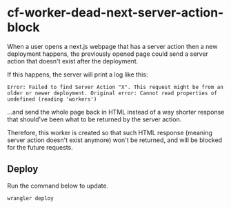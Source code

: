 # cf-worker-dead-next-server-action-block

When a user opens a next.js webpage that has a server action then a new deployment happens,
the previously opened page could send a server action that doesn't exist after the deployment. 

If this happens, the server will print a log like this:
```
Error: Failed to find Server Action "X". This request might be from an older or newer deployment. Original error: Cannot read properties of undefined (reading 'workers')
```

...and send the whole page back in HTML instead of a way shorter response
that should've been what to be returned by the server action.

Therefore, this worker is created so that such HTML response (meaning server action doesn't exist anymore) 
won't be returned, and will be blocked for the future requests.

## Deploy

Run the command below to update.

```bash
wrangler deploy
```
